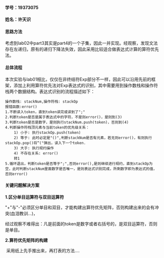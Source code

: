 #### 学号：19373075

#### 姓名：许天识

#### 思路方法

​	考虑到lab02中part3其实是part4的一个子集，因此一并实现。经观察，发现文法存在左递归，原有的递归下降法失效，因此采用比较适合做表达式计算的算符优先法。

#### 总体流程

​	本次实验与lab01相比，仅仅在非终结符Exp部分不一样，因此可以沿用先前的框架，添加上利用算符优先法对Exp表达式的识别，其中需要用到操作数栈和操作符栈两个数据结构。表达式识别的流程描述如下：

```
操作数栈: stackNum,操作符栈: stackOp
报错函数:error()
1.不断读入token，直到token读完或读到了";"
2.判断token是否是属于表达式中的字符，不是则error()，是则到(3)
3.判断token是否是数字，是则执行stackNum.push(token)，否则到(4)
4.判断操作符栈顶元素与当前token的优先级关系：
	1) 小于: 执行stackOp.push(token)
	2) 等于: 此时必定是"()",判断stackNum是否有元素，若无则error()，有则执行stackOp.pop()将“("弹出，读入下一个token.
	3) 大于: 执行规约操作
	4) 不存在关系: error()
	转1
5.循环退出，判断token是否等于";",否则error(),是则继续进行规约，直到stackOp为空，此时判断stackNum里面数字是否唯一，是则表达式识别完成，所剩数字即为表达式的值，否则error()
```

#### 关键问题解决方案

**1.区分单目运算符与双目运算符**

​	"+"与"-"必须区分单目和双目，才能构建出算符优先矩阵，否则构建出来的会有冲突(血泪教训...)，

经过观察不难得出：凡是前面的token是数字或者右括号的，是双目运算符，否则是单目。

**2.算符优先矩阵的构建**

​	采用纸上先手推出来，再打表的方法....
